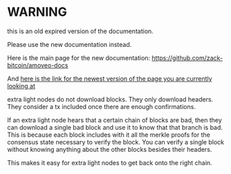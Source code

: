 WARNING
========

this is an old expired version of the documentation.

Please use the new documentation instead. 

Here is the main page for the new documentation: https://github.com/zack-bitcoin/amoveo-docs 

And [here is the link for the newest version of the page you are currently looking at](https://github.com/zack-bitcoin/amoveo-docs/blob/master//design/extra_light_security.md)

extra light nodes do not download blocks. They only download headers.
They consider a tx included once there are enough confirmations.

If an extra light node hears that a certain chain of blocks are bad, then they can download a single bad block and use it to know that that branch is bad.
This is because each block includes with it all the merkle proofs for the consensus state necessary to verify the block. You can verify a single block without knowing anything about the other blocks besides their headers.

This makes it easy for extra light nodes to get back onto the right chain.